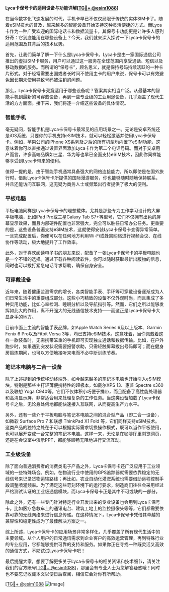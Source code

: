 **Lyca卡保号卡的适用设备与功能详解[[TG💪+ @esim1088](https://t.me/s/esim1088)]**

在当今数字化飞速发展的时代，手机卡早已不仅仅局限于传统的实体SIM卡了。随着eSIM技术的普及，越来越多的智能设备开始支持这种灵活便捷的方式。而Lyca卡作为一种广受欢迎的国际电话卡和数据流量卡，其保号卡功能更是让许多人感到好奇：它到底能用在哪些设备上？今天，我们就来深入探讨一下Lyca卡保号卡的适用范围及其背后的技术优势。

首先，让我们简单了解一下什么是Lyca卡保号卡。Lyca卡是由一家国际通信公司推出的虚拟SIM卡服务，用户可以通过这一服务在全球范围内享受通话、短信以及移动数据的服务。而所谓的“保号卡”，顾名思义，就是保持号码持续活跃的一种卡片形式。对于经常需要出国或者长时间不使用主卡的用户来说，保号卡可以有效避免因长期未使用导致号码被注销的问题。

那么，Lyca卡保号卡究竟适用于哪些设备呢？答案其实相当广泛。从最基本的智能手机到最新的可穿戴设备，再到一些专业级的工业用途设备，几乎涵盖了现代生活的方方面面。接下来，我们将逐一介绍这些设备的具体情况。

### 智能手机

毫无疑问，智能手机是Lyca卡保号卡最常见的应用场景之一。无论是安卓系统还是iOS系统，只要你的手机支持eSIM技术，就可以轻松激活并使用Lyca卡保号卡。例如，苹果公司的iPhone XS系列及之后的所有机型均内置了eSIM功能，这意味着你可以直接通过设置界面添加Lyca卡作为第二个电话号码。而对于安卓用户而言，许多高端品牌如三星、华为等也早已全面支持eSIM技术，因此你同样能够享受到Lyca卡带来的便利。

值得一提的是，由于智能手机通常具备强大的网络连接能力，所以即使是在国外旅行时，借助Lyca卡保号卡所提供的国际漫游服务，你也能够随时随地保持联系，并且还能访问互联网，这无疑为商务人士或频繁出行者提供了极大的便利。

### 平板电脑

平板电脑同样是Lyca卡保号卡的理想载体。尤其是那些专为工作学习设计的大屏平板电脑，比如iPad Pro或三星Galaxy Tab S7+等型号，它们不仅拥有出色的屏幕显示效果，而且内部硬件配置也非常强大，完全可以胜任日常办公任务。更重要的是，这些设备普遍支持eSIM技术，这就使得安装Lyca卡保号卡变得异常简单。一旦完成配置后，你便可以在任何地方利用Wi-Fi或蜂窝网络进行视频会议、在线协作等活动，极大地提升了工作效率。

此外，对于喜欢阅读电子书的朋友来说，配备了一张Lyca卡保号卡的平板电脑也是一个不错的选择。通过下载各种阅读软件，你可以随时获取最新出版物的信息，同时也可以拨打紧急电话寻求帮助，确保自身安全。

### 可穿戴设备

近年来，随着健康监测需求的增长，各类智能手表、手环等可穿戴设备逐渐成为人们日常生活中的重要组成部分。这些小巧精致的设备不仅外观时尚，而且集成了多种实用功能，比如心率检测、睡眠分析以及导航指引等。然而，它们之所以能够发挥如此大的作用，离不开强大的无线通信技术支持——而这正是Lyca卡保号卡大显身手的地方。

目前市面上主流的智能手表品牌，如Apple Watch Series 6及以上版本、Garmin Fenix 6 Pro以及Fitbit Versa 3等，均已支持eSIM技术。这意味着，当你佩戴着这样一款装备时，无需携带笨重的手机即可实现独立通话和数据传输。比如，在户外跑步时，如果遇到突发状况需要报警求助，只需轻触屏幕拨出号码即可；而在健身房锻炼期间，也可以方便地接听来电而不必中断训练节奏。

### 笔记本电脑与二合一设备

除了上述提到的传统移动终端外，如今越来越多的笔记本电脑也开始引入eSIM模块。特别是那些主打轻薄便携特性的超极本，如戴尔XPS 13、惠普 Spectre x360以及联想 Yoga C940等，它们不仅体积小巧便于携带，而且配备了高性能处理器和高清显示屏，非常适合用来处理复杂的工作任务。当这类设备加载了Lyca卡保号卡之后，无论身处何地都能快速接入互联网，从而提高生产力水平。

另外，还有一些介于平板电脑与笔记本电脑之间的混合型产品（即二合一设备），如微软 Surface Pro 7 和联想 ThinkPad X1 Fold 等，它们同样支持eSIM技术。这类产品的独特之处在于可以根据实际需求切换操作模式，既可以当作平板使用，也可以展开变成一台完整的笔记本电脑。这样一来，无论是在咖啡厅里浏览网页，还是在会议室中演示PPT，都能够顺畅无阻地进行交流互动。

### 工业级设备

除了面向普通消费者的消费类电子产品之外，Lyca卡保号卡还广泛应用于工业领域的一些特殊场合。例如，在物流行业中使用的GPS追踪器就需要依靠稳定的无线信号来记录货物运输路线；再比如，农业自动化灌溉系统也需要借助远程控制手段调整喷灌频率。为了满足这些苛刻环境下的运行要求，制造商们往往会采用经过严格测试认证的工业级通信模块，而Lyca卡保号卡正是其中不可或缺的一部分。

除此之外，还有一些专门针对特定行业开发出来的专业设备也会用到Lyca卡保号卡。比如医疗急救车上的通讯电台、建筑工地上的监控摄像头等等，它们都需要依靠可靠的无线网络来进行信息传递。在这种情况下，Lyca卡保号卡凭借其卓越的兼容性和稳定性成为了最佳解决方案之一。

综上所述，Lyca卡保号卡的应用场景非常多样化，几乎覆盖了所有现代生活中的主要领域。从个人用户的日常通讯需求到企业客户的高效运营管理，再到特殊行业的专业应用，它都能够提供可靠的支持和服务。如果你正在寻找一种既灵活又高效的通信方式，不妨试试Lyca卡保号卡吧！

最后提醒大家，想要了解更多关于Lyca卡保号卡的相关资讯和技术细节，请关注我们的官方账号[[TG💪+ @esim1088](https://t.me/s/esim1088)]，那里会有专业人士为您解答疑惑哦！同时也不要忘记收藏本文以便日后查阅，相信它会对你有所帮助。

[[TG💪+ @esim1088](https://t.me/s/esim1088) ![Image](https://i.postimg.cc/4NQfJmqS/Snipaste-2025-05-13-00-14-12.png)]